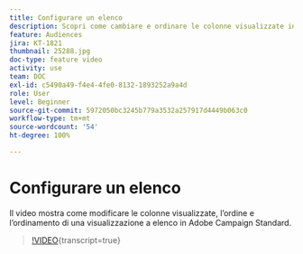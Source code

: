 ```yaml
---
title: Configurare un elenco
description: Scopri come cambiare e ordinare le colonne visualizzate in una vista a elenco in Adobe Campaign Standard.
feature: Audiences
jira: KT-1821
thumbnail: 25288.jpg
doc-type: feature video
activity: use
team: DOC
exl-id: c5490a49-f4e4-4fe0-8132-1893252a9a4d
role: User
level: Beginner
source-git-commit: 5972050bc3245b779a3532a257917d4449b063c0
workflow-type: tm+mt
source-wordcount: '54'
ht-degree: 100%

---
```


# Configurare un elenco

Il video mostra come modificare le colonne visualizzate, l’ordine e l’ordinamento di una visualizzazione a elenco in Adobe Campaign Standard.

>[!VIDEO](https://video.tv.adobe.com/v/25288/?learn=on){transcript=true}

